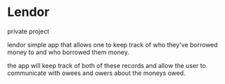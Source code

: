 # Lendor
private project


lendor
simple app that allows one to keep track of who they've borrowed money to and who borrowed them money.

the app will keep track of both of these records and allow the user to communicate with owees and owers about the moneys owed.

